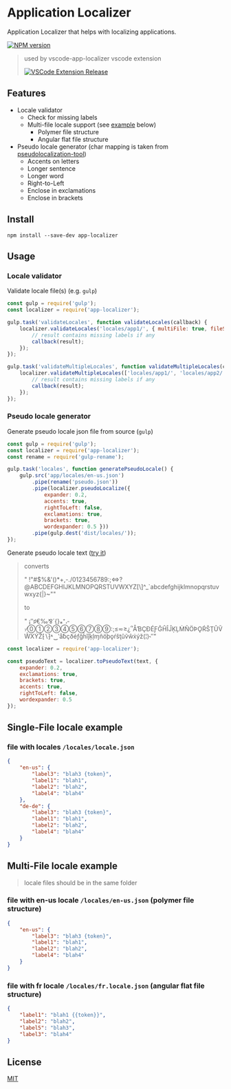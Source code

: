 # Application Localizer

Application Localizer that helps with localizing applications.

[![NPM version](https://img.shields.io/npm/v/app-localizer.svg)](https://www.npmjs.com/package/app-localizer)

> used by vscode-app-localizer vscode extension
>
> [![VSCode Extension Release](http://vsmarketplacebadge.apphb.com/version/gsppvo.vscode-app-localizer.svg)](https://marketplace.visualstudio.com/items?itemName=gsppvo.vscode-app-localizer)

## Features

* Locale validator
	- Check for missing labels
	- Multi-file locale support (see [example](#multi-file-locale-example) below)
		* Polymer file structure
		* Angular flat file structure
* Pseudo locale generator (char mapping is taken from [pseudolocalization-tool](https://code.google.com/archive/p/pseudolocalization-tool/))
    - Accents on letters
    - Longer sentence
    - Longer word
    - Right-to-Left
    - Enclose in exclamations
    - Enclose in brackets

## Install

```shell
npm install --save-dev app-localizer
```

## Usage

### Locale validator

Validate locale file(s) (e.g. `gulp`)

```javascript
const gulp = require('gulp');
const localizer = require('app-localizer');

gulp.task('validateLocales', function validateLocales(callback) {
	localizer.validateLocales('locales/app1/', { multiFile: true, fileStructure: 'polymer' }, undefined, (result) => {
		// result contains missing labels if any
		callback(result);
	});
});

gulp.task('validateMultipleLocales', function validateMultipleLocales(callback) {
	localizer.validateMultipleLocales(['locales/app1/', 'locales/app2/'], { multiFile: true, fileStructure: 'polymer' }, undefined, (result) => {
		// result contains missing labels if any
		callback(result);
	});
});
```

### Pseudo locale generator

Generate pseudo locale json file from source (`gulp`)

```javascript
const gulp = require('gulp');
const localizer = require('app-localizer');
const rename = require('gulp-rename');

gulp.task('locales', function generatePseudoLocale() {
	gulp.src('app/locales/en-us.json')
		.pipe(rename('pseudo.json'))
		.pipe(localizer.pseudoLocalize({
			expander: 0.2,
			accents: true,
			rightToLeft: false,
			exclamations: true,
			brackets: true,
			wordexpander: 0.5 }))
		.pipe(gulp.dest('dist/locales/'));
});
```

Generate pseudo locale text ([try it](https://runkit.com/58fc19cf15bef7001293bfb4/58fc19cf15bef7001293bfb5))

> converts
>
> " !\"#$%&'()*+,-./0123456789:;<=>?@ABCDEFGHIJKLMNOPQRSTUVWXYZ[\\]^_`abcdefghijklmnopqrstuvwxyz{|}~\""
>
> to
>
> " ¡″♯€‰⅋´{}⁎⁺،‐·⁄⓪①②③④⑤⑥⑦⑧⑨∶⁏≤≂≥¿՞ÅƁÇÐÉƑĜĤÎĴĶĻṀÑÖÞǪŔŠŢÛṼŴẊÝŽ⁅∖⁆˄‿‵åƀçðéƒĝĥîĵķļɱñöþǫŕšţûṽŵẋýž(¦)˞″"

```javascript
const localizer = require('app-localizer');

const pseudoText = localizer.toPseudoText(text, {
	expander: 0.2,
	exclamations: true,
	brackets: true,
	accents: true,
	rightToLeft: false,
	wordexpander: 0.5
});
```

## Single-File locale example

### file with locales `/locales/locale.json`
```json
{
	"en-us": {
		"label3": "blah3 {token}",
		"label1": "blah1",
		"label2": "blah2",
		"label4": "blah4"
	},
	"de-de": {
		"label3": "blah3 {token}",
		"label1": "blah1",
		"label2": "blah2",
		"label4": "blah4"
	}
}
```

## Multi-File locale example
> locale files should be in the same folder

### file with en-us locale `/locales/en-us.json` (polymer file structure)
```json
{
	"en-us": {
		"label3": "blah3 {token}",
		"label1": "blah1",
		"label2": "blah2",
		"label4": "blah4"
	}
}
```

### file with fr locale `/locales/fr.locale.json` (angular flat file structure)
```json
{
	"label1": "blah1 {{token}}",
	"label2": "blah2",
	"label5": "blah3",
	"label3": "blah4"
}
```

## License

[MIT](LICENSE.md)
